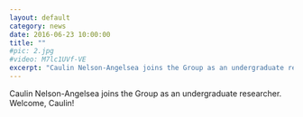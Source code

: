 ```yaml
---
layout: default
category: news
date: 2016-06-23 10:00:00
title: ""
#pic: 2.jpg
#video: M7lc1UVf-VE
excerpt: "Caulin Nelson-Angelsea joins the Group as an undergraduate researcher. Welcome, Caulin!"
---
```

Caulin Nelson-Angelsea joins the Group as an undergraduate researcher. Welcome, Caulin!



